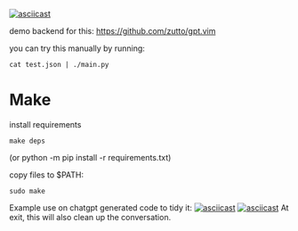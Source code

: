 [![asciicast](https://asciinema.org/a/035L1ULYfEgXFkXsWBdE6Fjeh.svg)](https://asciinema.org/a/035L1ULYfEgXFkXsWBdE6Fjeh)

demo backend for this: https://github.com/zutto/gpt.vim

you can try this manually by running:
```
cat test.json | ./main.py
```

# Make
install requirements
```
make deps
````
(or python -m pip install -r requirements.txt)


copy files to $PATH:
```
sudo make
```


Example use on chatgpt generated code to tidy it:
[![asciicast](https://asciinema.org/a/Bn4VZP9qp2s2BerHj3TUmkiFE.svg)](https://asciinema.org/a/Bn4VZP9qp2s2BerHj3TUmkiFE)
[![asciicast](https://asciinema.org/a/596676.svg)](https://asciinema.org/a/596676)
At exit, this will also clean up the conversation.
